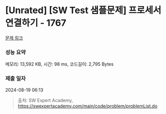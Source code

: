 # [Unrated] [SW Test 샘플문제] 프로세서 연결하기 - 1767 

[문제 링크](https://swexpertacademy.com/main/code/problem/problemDetail.do?contestProbId=AV4suNtaXFEDFAUf) 

### 성능 요약

메모리: 13,592 KB, 시간: 98 ms, 코드길이: 2,795 Bytes

### 제출 일자

2024-08-19 06:13



> 출처: SW Expert Academy, https://swexpertacademy.com/main/code/problem/problemList.do